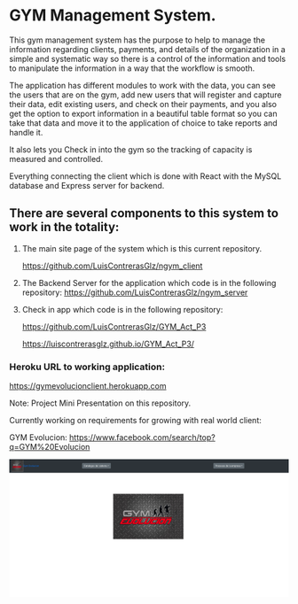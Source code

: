 # GYM Management System.

This gym management system has the purpose to help to manage the information regarding clients, payments, and details of the organization in a simple and systematic way so there is a control of the information and tools to manipulate the information in a way that the workflow is smooth.

The application has different modules to work with the data, you can see the users that are on the gym, add new users that will register and capture their data, edit existing users, and check on their payments, and you also get the option to export information in a beautiful table format so you can take that data and move it to the application of choice to take reports and handle it.

It also lets you Check in into the gym so the tracking of capacity is measured and controlled.

Everything connecting the client which is done with React with the MySQL database and Express server for backend.

## There are several components to this system to work in the totality:

1. The main site page of the system which is this current repository.

   https://github.com/LuisContrerasGlz/ngym_client

2. The Backend Server for the application which code is in the following repository:
   https://github.com/LuisContrerasGlz/ngym_server

3. Check in app which code is in the following repository:

   https://github.com/LuisContrerasGlz/GYM_Act_P3

   https://luiscontrerasglz.github.io/GYM_Act_P3/

### Heroku URL to working application:

https://gymevolucionclient.herokuapp.com

Note: Project Mini Presentation on this repository.

Currently working on requirements for growing with real world client:

GYM Evolucion: https://www.facebook.com/search/top?q=GYM%20Evolucion

![Syste,](./capt.png)
